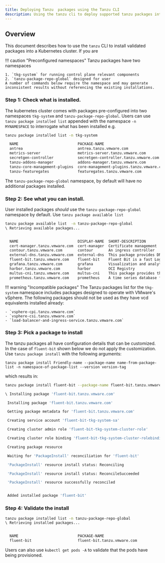 ```yaml
---
title: Deploying Tanzu  packages using the Tanzu CLI
description: Using the tanzu cli to deploy supported tanzu packages into TKG Kubernetes clusters
---
```


## Overview
This document describes how to use the `tanzu` CLI to install validated packages into a Kubernetes cluster.
If you are 


!!! caution "Preconfigured namespaces"
    Tanzu packages have two namespaces 
    
    1. `tkg-system` for running control plane relevant components
    2. `tanzu-package-repo-global` designed for user 
    A number of commands below require the namespace and may generate inconsistent results without referencing the existing installations.



### Step 1: Check what is installed.
The kubernetes cluster comes with packages pre-configured into two namespaces `tkg-system` and `tanzu-package-repo-global`. 
Users can use `tanzu package installed list` appended with the namespace `-n MYNAMESPACE` to interrogate what has been installed e.g. 

```bash
tanzu package installed list -n tkg-system

  NAME                           PACKAGE-NAME                              PACKAGE-VERSION                STATUS
  antrea                         antrea.tanzu.vmware.com                   1.2.3+vmware.4-tkg.1-advanced  Reconcile succeeded
  metrics-server                 metrics-server.tanzu.vmware.com           0.5.1+vmware.1-tkg.1           Reconcile succeeded
  secretgen-controller           secretgen-controller.tanzu.vmware.com     0.7.1+vmware.1-tkg.1           Reconcile succeeded
  tanzu-addons-manager           addons-manager.tanzu.vmware.com           1.5.0+vmware.1-tkg.6           Reconcile succeeded
  tanzu-core-management-plugins  core-management-plugins.tanzu.vmware.com  0.11.6-1-g90440e2b+vmware.1    Reconcile succeeded
  tanzu-featuregates             featuregates.tanzu.vmware.com             0.11.6-1-g90440e2b+vmware.1    Reconcile succeeded
```

The `tanzu-package-repo-global` namespace, by default will have no additional packages installed.


### Step 2: See what you can install.
User installed packages *should* use the `tanzu-package-repo-global` namespace by default. Use `tanzu package available list`

```bash
tanzu package available list  -n tanzu-package-repo-global
\ Retrieving available packages... 


  NAME                           DISPLAY-NAME  SHORT-DESCRIPTION                                                                                           LATEST-VERSION
  cert-manager.tanzu.vmware.com  cert-manager  Certificate management                                                                                      1.5.3+vmware.2-tkg.1
  contour.tanzu.vmware.com       contour       An ingress controller                                                                                       1.18.2+vmware.1-tkg.1
  external-dns.tanzu.vmware.com  external-dns  This package provides DNS synchronization functionality.                                                    0.10.0+vmware.1-tkg.1
  fluent-bit.tanzu.vmware.com    fluent-bit    Fluent Bit is a fast Log Processor and Forwarder                                                            1.7.5+vmware.2-tkg.1
  grafana.tanzu.vmware.com       grafana       Visualization and analytics software                                                                        7.5.7+vmware.2-tkg.1
  harbor.tanzu.vmware.com        harbor        OCI Registry                                                                                                2.3.3+vmware.1-tkg.1
  multus-cni.tanzu.vmware.com    multus-cni    This package provides the ability for enabling attaching multiple network interfaces to pods in Kubernetes  3.7.1+vmware.2-tkg.2
  prometheus.tanzu.vmware.com    prometheus    A time series database for your metrics                                                                     2.27.0+vmware.2-tkg.1

```

!!! warning "Incompatible packages"
    The Tanzu packages list for the `tkg-system` namespace includes packages designed to operate with VMware's vSphere.
    The following packages should not be used as they have vcd equivalents installed already:

    - `vsphere-cpi.tanzu.vmware.com`
    - `vsphere-csi.tanzu.vmware.com` 
    - `load-balancer-and-ingress-service.tanzu.vmware.com`

### Step 3: Pick a  package to install 
The tanzu packages all have configuration details that can be customized. In the case of `fluent-bit` shown below we do not apply the customization.
Use `tanzu package install` with the following arguments:

`tanzu package install Friendly-name --package-name name-from-package-list -n namespace-of-package-list --version version-tag`

which results in:

```bash
tanzu package install fluent-bit --package-name fluent-bit.tanzu.vmware.com  -n tanzu-package-repo-global --version 1.7.5+vmware.2-tkg.1

\ Installing package 'fluent-bit.tanzu.vmware.com' 

 Installing package 'fluent-bit.tanzu.vmware.com'

 Getting package metadata for 'fluent-bit.tanzu.vmware.com'

 Creating service account 'fluent-bit-tkg-system-sa'

 Creating cluster admin role 'fluent-bit-tkg-system-cluster-role'

 Creating cluster role binding 'fluent-bit-tkg-system-cluster-rolebinding'

 Creating package resource

 Waiting for 'PackageInstall' reconciliation for 'fluent-bit'

 'PackageInstall' resource install status: Reconciling

 'PackageInstall' resource install status: ReconcileSucceeded

 'PackageInstall' resource successfully reconciled


 Added installed package 'fluent-bit'

```

### Step 4: Validate the install


```bash
tanzu package installed list -n tanzu-package-repo-global
\ Retrieving installed packages... 


  NAME                           PACKAGE-NAME                              PACKAGE-VERSION                STATUS
  fluent-bit                     fluent-bit.tanzu.vmware.com               1.7.5+vmware.2-tkg.1           Reconcile succeeded
```

Users can also use `kubectl get pods -A` to validate that the pods have being provisioned.